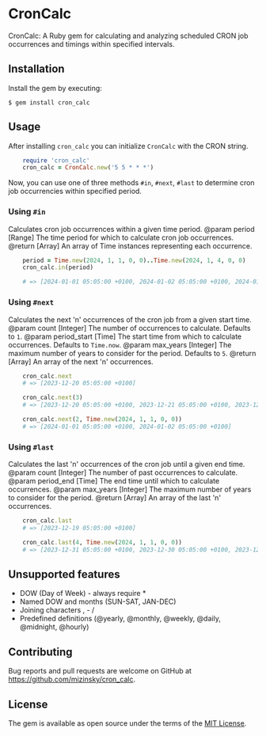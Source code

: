 # CronCalc

CronCalc: A Ruby gem for calculating and analyzing scheduled CRON job occurrences and timings within specified intervals.

## Installation

Install the gem by executing:

    $ gem install cron_calc

## Usage

After installing `cron_calc` you can initialize `CronCalc` with the CRON string.

```ruby
    require 'cron_calc'
    cron_calc = CronCalc.new('5 5 * * *')
```

Now, you can use one of three methods `#in`, `#next`, `#last` to determine cron job occurrencies within specified period.

### Using `#in`

Calculates cron job occurrences within a given time period.
@param period [Range] The time period for which to calculate cron job occurrences.
@return [Array<Time>] An array of Time instances representing each occurrence.

```ruby
    period = Time.new(2024, 1, 1, 0, 0)..Time.new(2024, 1, 4, 0, 0)
    cron_calc.in(period)

    # => [2024-01-01 05:05:00 +0100, 2024-01-02 05:05:00 +0100, 2024-01-03 05:05:00 +0100]
```

### Using `#next`

Calculates the next 'n' occurrences of the cron job from a given start time.
@param count [Integer] The number of occurrences to calculate. Defaults to `1`.
@param period_start [Time] The start time from which to calculate occurrences. Defaults to `Time.now`.
@param max_years [Integer] The maximum number of years to consider for the period. Defaults to `5`.
@return [Array<Time>] An array of the next 'n' occurrences.

```ruby
    cron_calc.next
    # => [2023-12-20 05:05:00 +0100]

    cron_calc.next(3)
    # => [2023-12-20 05:05:00 +0100, 2023-12-21 05:05:00 +0100, 2023-12-22 05:05:00 +0100]

    cron_calc.next(2, Time.new(2024, 1, 1, 0, 0))
    # => [2024-01-01 05:05:00 +0100, 2024-01-02 05:05:00 +0100]
```

### Using `#last`

Calculates the last 'n' occurrences of the cron job until a given end time.
@param count [Integer] The number of past occurrences to calculate.
@param period_end [Time] The end time until which to calculate occurrences.
@param max_years [Integer] The maximum number of years to consider for the period.
@return [Array<Time>] An array of the last 'n' occurrences.

```ruby
    cron_calc.last
    # => [2023-12-19 05:05:00 +0100]

    cron_calc.last(4, Time.new(2024, 1, 1, 0, 0))
    # => [2023-12-31 05:05:00 +0100, 2023-12-30 05:05:00 +0100, 2023-12-29 05:05:00 +0100, 2023-12-28 05:05:00 +0100]
```

## Unsupported features

- DOW (Day of Week) - always require *
- Named DOW and months (SUN-SAT, JAN-DEC)
- Joining characters , - /
- Predefined definitions (@yearly, @monthly, @weekly, @daily, @midnight, @hourly)

## Contributing

Bug reports and pull requests are welcome on GitHub at https://github.com/mizinsky/cron_calc.

## License

The gem is available as open source under the terms of the [MIT License](https://opensource.org/licenses/MIT).
